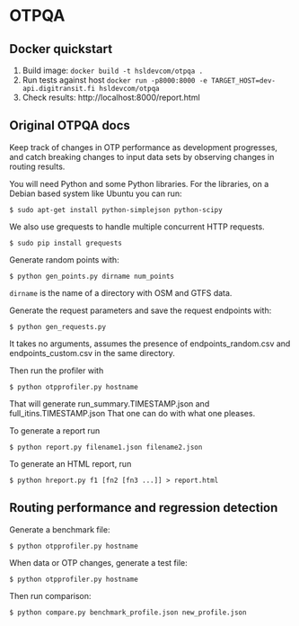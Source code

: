 OTPQA
=====

## Docker quickstart

1. Build image: `docker build -t hsldevcom/otpqa .`
2. Run tests against host `docker run -p8000:8000 -e TARGET_HOST=dev-api.digitransit.fi hsldevcom/otpqa`
3. Check results: http://localhost:8000/report.html


## Original OTPQA docs

Keep track of changes in OTP performance as development progresses, and catch breaking changes to input data sets by observing changes in routing results.

You will need Python and some Python libraries. For the libraries, on a Debian based system like Ubuntu you can run:

`$ sudo apt-get install python-simplejson python-scipy`

We also use grequests to handle multiple concurrent HTTP requests.

`$ sudo pip install grequests`

Generate random points with: 

    $ python gen_points.py dirname num_points

`dirname` is the name of a directory with OSM and GTFS data.

Generate the request parameters and save the request endpoints with: 

    $ python gen_requests.py 

It takes no arguments, assumes the presence of endpoints_random.csv and endpoints_custom.csv in the same directory.

Then run the profiler with 

    $ python otpprofiler.py hostname

That will generate run_summary.TIMESTAMP.json and full_itins.TIMESTAMP.json
That one can do with what one pleases.

To generate a report run

    $ python report.py filename1.json filename2.json

To generate an HTML report, run

    $ python hreport.py f1 [fn2 [fn3 ...]] > report.html


## Routing performance and regression detection

Generate a benchmark file:

    $ python otpprofiler.py hostname

When data or OTP changes, generate a test file:

    $ python otpprofiler.py hostname

Then run comparison:

    $ python compare.py benchmark_profile.json new_profile.json

